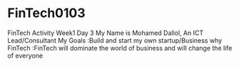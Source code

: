 # FinTech0103
FinTech Activity Week1 Day 3
My Name is Mohamed Dallol, An ICT Lead/Consultant
My Goals :Build and start my own startup/Business
why FinTech :FinTech will dominate the world of business and will change the life of everyone
